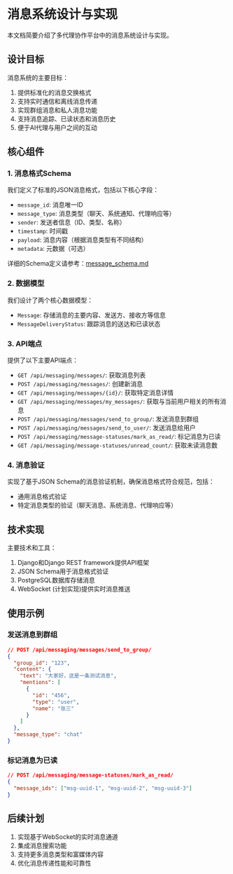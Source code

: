 # 消息系统设计与实现

本文档简要介绍了多代理协作平台中的消息系统设计与实现。

## 设计目标

消息系统的主要目标：

1. 提供标准化的消息交换格式
2. 支持实时通信和离线消息传递
3. 实现群组消息和私人消息功能
4. 支持消息追踪、已读状态和消息历史
5. 便于AI代理与用户之间的互动

## 核心组件

### 1. 消息格式Schema

我们定义了标准的JSON消息格式，包括以下核心字段：

- `message_id`: 消息唯一ID
- `message_type`: 消息类型（聊天、系统通知、代理响应等）
- `sender`: 发送者信息（ID、类型、名称）
- `timestamp`: 时间戳
- `payload`: 消息内容（根据消息类型有不同结构）
- `metadata`: 元数据（可选）

详细的Schema定义请参考：[message_schema.md](message_schema.md)

### 2. 数据模型

我们设计了两个核心数据模型：

- `Message`: 存储消息的主要内容、发送方、接收方等信息
- `MessageDeliveryStatus`: 跟踪消息的送达和已读状态

### 3. API端点

提供了以下主要API端点：

- `GET /api/messaging/messages/`: 获取消息列表
- `POST /api/messaging/messages/`: 创建新消息
- `GET /api/messaging/messages/{id}/`: 获取特定消息详情
- `GET /api/messaging/messages/my_messages/`: 获取与当前用户相关的所有消息
- `POST /api/messaging/messages/send_to_group/`: 发送消息到群组
- `POST /api/messaging/messages/send_to_user/`: 发送消息给用户
- `POST /api/messaging/message-statuses/mark_as_read/`: 标记消息为已读
- `GET /api/messaging/message-statuses/unread_count/`: 获取未读消息数

### 4. 消息验证

实现了基于JSON Schema的消息验证机制，确保消息格式符合规范，包括：

- 通用消息格式验证
- 特定消息类型的验证（聊天消息、系统消息、代理响应等）

## 技术实现

主要技术和工具：

1. Django和Django REST framework提供API框架
2. JSON Schema用于消息格式验证
3. PostgreSQL数据库存储消息
4. WebSocket (计划实现)提供实时消息推送

## 使用示例

### 发送消息到群组

```json
// POST /api/messaging/messages/send_to_group/
{
  "group_id": "123",
  "content": {
    "text": "大家好，这是一条测试消息",
    "mentions": [
      {
        "id": "456",
        "type": "user",
        "name": "张三"
      }
    ]
  },
  "message_type": "chat"
}
```

### 标记消息为已读

```json
// POST /api/messaging/message-statuses/mark_as_read/
{
  "message_ids": ["msg-uuid-1", "msg-uuid-2", "msg-uuid-3"]
}
```

## 后续计划

1. 实现基于WebSocket的实时消息通道
2. 集成消息搜索功能
3. 支持更多消息类型和富媒体内容
4. 优化消息传递性能和可靠性 